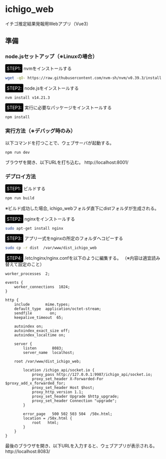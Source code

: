 # ichigo_web

イチゴ推定結果発報用Webアプリ（Vue3）


## 準備

### node.jsセットアップ（※Linuxの場合）

<span style="background:black; color:white; border-radius: 3px; padding: 5px;">STEP1:</span> nvmをインストールする
```sh
wget -qO- https://raw.githubusercontent.com/nvm-sh/nvm/v0.39.3/install.sh | bash
```

<span style="background:black; color:white; border-radius: 3px; padding: 5px;">STEP2:</span> node.jsをインストールする
```sh
nvm install v14.21.3
```

<span style="background:black; color:white; border-radius: 3px; padding: 5px;">STEP3:</span> 実行に必要なパッケージをインストールする
```sh
npm install
```

### 実行方法（※デバッグ時のみ）

以下コマンドを打つことで、ウェブサーバが起動する。
```sh
npm run dev
```
ブラウザを開き、以下URLを打ち込む。
http://localhost:8001/

### デプロイ方法
<span style="background:black; color:white; border-radius: 3px; padding: 5px;">STEP1:</span> ビルドする

```sh
npm run build
```
※ビルド成功した場合, ichigo_webフォルダ直下にdistフォルダが生成される。

<span style="background:black; color:white; border-radius: 3px; padding: 5px;">STEP2:</span> nginxをインストールする
```sh
sudo apt-get install nginx
```

<span style="background:black; color:white; border-radius: 3px; padding: 5px;">STEP3:</span> アプリ一式をnginxの所定のフォルダへコピーする
```sh
sudo cp -r dist  /var/www/dist_ichigo_web
```

<span style="background:black; color:white; border-radius: 3px; padding: 5px;">STEP4:</span> /etc/nginx/nginx.confを以下のように編集する。
（※内容は適宜読み替えて設定のこと）
```nginx
worker_processes  2;

events {
    worker_connections  1024;
}

http {
    include       mime.types;
    default_type  application/octet-stream;
    sendfile        on;
    keepalive_timeout  65;

    autoindex on;
    autoindex_exact_size off;
    autoindex_localtime on;

    server {
        listen       8083;
        server_name  localhost;

	root /var/www/dist_ichigo_web;

        location /ichigo_api/socket.io {
            proxy_pass http://127.0.0.1:9987/ichigo_api/socket.io;
            proxy_set_header X-Forwarded-For $proxy_add_x_forwarded_for;
            proxy_set_header Host $host;
            proxy_http_version 1.1;
            proxy_set_header Upgrade $http_upgrade;
            proxy_set_header Connection "upgrade";
        }

        error_page   500 502 503 504  /50x.html;
        location = /50x.html {
            root   html;
        }
    }
}
```

最後のブラウザを開き、以下URLを入力すると、ウェブアプリが表示される。
http://localhost:8083/


